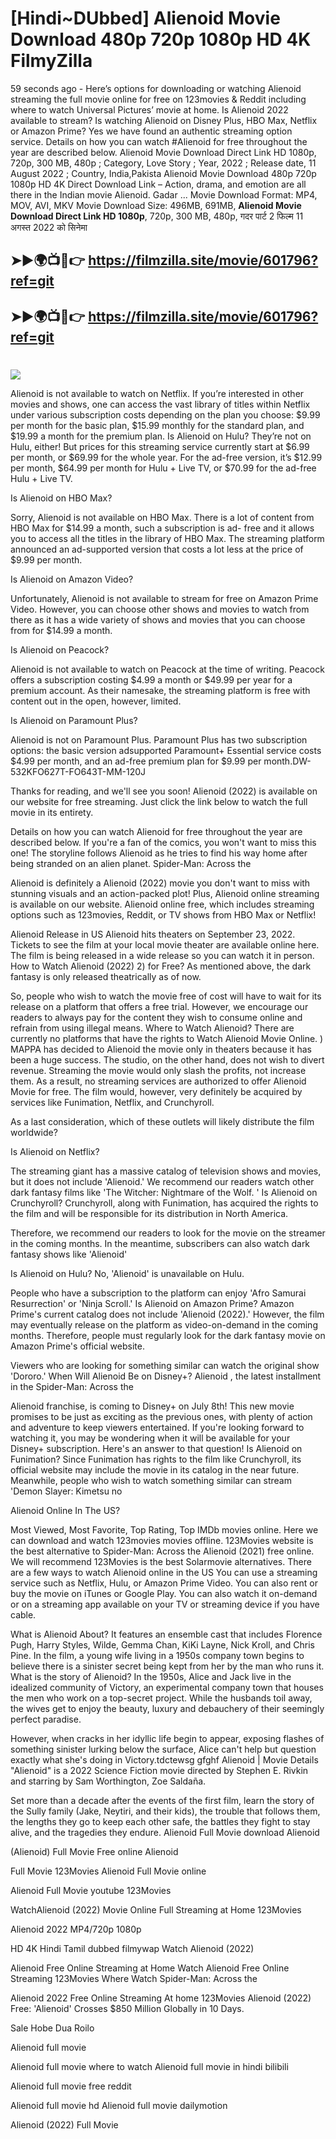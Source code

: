 # [Hindi~DUbbed] Alienoid Movie Download 480p 720p 1080p HD 4K FilmyZilla


59 seconds ago - Here’s options for downloading or watching Alienoid streaming the full movie online for free on 123movies & Reddit including where to watch Universal Pictures’ movie at home. Is Alienoid 2022 available to stream? Is watching Alienoid on Disney Plus, HBO Max, Netflix or Amazon Prime? Yes we have found an authentic streaming option service. Details on how you can watch #Alienoid for free throughout the year are described below. Alienoid Movie Download Direct Link HD 1080p, 720p, 300 MB, 480p ; Category, Love Story ; Year, 2022 ; Release date, 11 August 2022 ; Country, India,Pakista Alienoid Movie Download 480p 720p 1080p HD 4K Direct Download Link – Action, drama, and emotion are all there in the Indian movie Alienoid. Gadar ...
Movie Download Format: MP4, MOV, AVI, MKV
Movie Download Size: 496MB, 691MB, **Alienoid Movie Download Direct Link HD 1080p**, 720p, 300 MB, 480p, गदर पार्ट 2 फिल्म 11 अगस्त 2022 को सिनेमा

## ➤►🌍📺📱👉   https://filmzilla.site/movie/601796?ref=git

## ➤►🌍📺📱👉   https://filmzilla.site/movie/601796?ref=git

#

<img src="https://image.tmdb.org/t/p/w780//7ZP8HtgOIDaBs12krXgUIygqEsy.jpg" />

Alienoid is not available to watch on Netflix. If you’re interested in other movies and shows, one can access the vast library of titles within Netflix under various subscription costs depending on the plan you choose: $9.99 per month for the basic plan, $15.99 monthly for the standard plan, and $19.99 a month for the premium plan. Is Alienoid on Hulu? They’re not on Hulu, either! But prices for this streaming service currently start at $6.99 per month, or $69.99 for the whole year. For the ad-free version, it’s $12.99 per month, $64.99 per month for Hulu + Live TV, or $70.99 for the ad-free Hulu + Live TV.

Is Alienoid on HBO Max?

Sorry, Alienoid is not available on HBO Max. There is a lot of content from HBO Max for $14.99 a month, such a subscription is ad- free and it allows you to access all the titles in the library of HBO Max. The streaming platform announced an ad-supported version that costs a lot less at the price of $9.99 per month.

Is Alienoid on Amazon Video?

Unfortunately, Alienoid is not available to stream for free on Amazon Prime Video. However, you can choose other shows and movies to watch from there as it has a wide variety of shows and movies that you can choose from for $14.99 a month.

Is Alienoid on Peacock?

Alienoid is not available to watch on Peacock at the time of writing. Peacock offers a subscription costing $4.99 a month or $49.99 per year for a premium account. As their namesake, the streaming platform is free with content out in the open, however, limited.

Is Alienoid on Paramount Plus?

Alienoid is not on Paramount Plus. Paramount Plus has two subscription options: the basic version adsupported Paramount+ Essential service costs $4.99 per month, and an ad-free premium plan for $9.99 per month.DW-532KFO627T-FO643T-MM-120J

Thanks for reading, and we'll see you soon! Alienoid (2022) is available on our website for free streaming. Just click the link below to watch the full movie in its entirety.

Details on how you can watch Alienoid for free throughout the year are described below. If you're a fan of the comics, you won't want to miss this one! The storyline follows Alienoid as he tries to find his way home after being stranded on an alien planet. Spider-Man: Across the

Alienoid is definitely a Alienoid (2022) movie you don't want to miss with stunning visuals and an action-packed plot! Plus, Alienoid online streaming is available on our website. Alienoid online free, which includes streaming options such as 123movies, Reddit, or TV shows from HBO Max or Netflix!

Alienoid Release in US Alienoid hits theaters on September 23, 2022. Tickets to see the film at your local movie theater are available online here. The film is being released in a wide release so you can watch it in person. How to Watch Alienoid (2022) 2) for Free? As mentioned above, the dark fantasy is only released theatrically as of now.

So, people who wish to watch the movie free of cost will have to wait for its release on a platform that offers a free trial. However, we encourage our readers to always pay for the content they wish to consume online and refrain from using illegal means. Where to Watch Alienoid? There are currently no platforms that have the rights to Watch Alienoid Movie Online. ) MAPPA has decided to Alienoid the movie only in theaters because it has been a huge success. The studio, on the other hand, does not wish to divert revenue. Streaming the movie would only slash the profits, not increase them. As a result, no streaming services are authorized to offer Alienoid Movie for free. The film would, however, very definitely be acquired by services like Funimation, Netflix, and Crunchyroll.

As a last consideration, which of these outlets will likely distribute the film worldwide?

Is Alienoid on Netflix?

The streaming giant has a massive catalog of television shows and movies, but it does not include 'Alienoid.' We recommend our readers watch other dark fantasy films like 'The Witcher: Nightmare of the Wolf. ' Is Alienoid on Crunchyroll? Crunchyroll, along with Funimation, has acquired the rights to the film and will be responsible for its distribution in North America.

Therefore, we recommend our readers to look for the movie on the streamer in the coming months. In the meantime, subscribers can also watch dark fantasy shows like 'Alienoid'

Is Alienoid on Hulu? No, 'Alienoid' is unavailable on Hulu.

People who have a subscription to the platform can enjoy 'Afro Samurai Resurrection' or 'Ninja Scroll.' Is Alienoid on Amazon Prime? Amazon Prime's current catalog does not include 'Alienoid (2022).' However, the film may eventually release on the platform as video-on-demand in the coming months. Therefore, people must regularly look for the dark fantasy movie on Amazon Prime's official website.

Viewers who are looking for something similar can watch the original show 'Dororo.' When Will Alienoid Be on Disney+? Alienoid , the latest installment in the Spider-Man: Across the

Alienoid franchise, is coming to Disney+ on July 8th! This new movie promises to be just as exciting as the previous ones, with plenty of action and adventure to keep viewers entertained. If you're looking forward to watching it, you may be wondering when it will be available for your Disney+ subscription. Here's an answer to that question! Is Alienoid on Funimation? Since Funimation has rights to the film like Crunchyroll, its official website may include the movie in its catalog in the near future. Meanwhile, people who wish to watch something similar can stream 'Demon Slayer: Kimetsu no

Alienoid Online In The US?

Most Viewed, Most Favorite, Top Rating, Top IMDb movies online. Here we can download and watch 123movies movies offline. 123Movies website is the best alternative to Spider-Man: Across the Alienoid (2021) free online. We will recommend 123Movies is the best Solarmovie alternatives. There are a few ways to watch Alienoid online in the US You can use a streaming service such as Netflix, Hulu, or Amazon Prime Video. You can also rent or buy the movie on iTunes or Google Play. You can also watch it on-demand or on a streaming app available on your TV or streaming device if you have cable.

What is Alienoid About? It features an ensemble cast that includes Florence Pugh, Harry Styles, Wilde, Gemma Chan, KiKi Layne, Nick Kroll, and Chris Pine. In the film, a young wife living in a 1950s company town begins to believe there is a sinister secret being kept from her by the man who runs it. What is the story of Alienoid? In the 1950s, Alice and Jack live in the idealized community of Victory, an experimental company town that houses the men who work on a top-secret project. While the husbands toil away, the wives get to enjoy the beauty, luxury and debauchery of their seemingly perfect paradise.

However, when cracks in her idyllic life begin to appear, exposing flashes of something sinister lurking below the surface, Alice can't help but question exactly what she's doing in Victory.tdctewsg gfghf Alienoid | Movie Details "Alienoid" is a 2022 Science Fiction movie directed by Stephen E. Rivkin and starring by Sam Worthington, Zoe Saldaña.

Set more than a decade after the events of the first film, learn the story of the Sully family (Jake, Neytiri, and their kids), the trouble that follows them, the lengths they go to keep each other safe, the battles they fight to stay alive, and the tragedies they endure. Alienoid Full Movie download Alienoid

(Alienoid) Full Movie Free online Alienoid

Full Movie 123Movies Alienoid Full Movie online

Alienoid Full Movie youtube 123Movies

WatchAlienoid (2022) Movie Online Full Streaming at Home 123Movies

Alienoid 2022 MP4/720p 1080p

HD 4K Hindi Tamil dubbed filmywap Watch Alienoid (2022)

Alienoid Free Online Streaming at Home Watch Alienoid Free Online Streaming 123Movies Where Watch Spider-Man: Across the

Alienoid 2022 Free Online Streaming At home 123Movies Alienoid (2022) Free: 'Alienoid' Crosses $850 Million Globally in 10 Days.

Sale Hobe Dua Roilo

Alienoid full movie

Alienoid full movie where to watch Alienoid full movie in hindi bilibili

Alienoid full movie free reddit

Alienoid full movie hd Alienoid full movie dailymotion

Alienoid (2022) Full Movie
